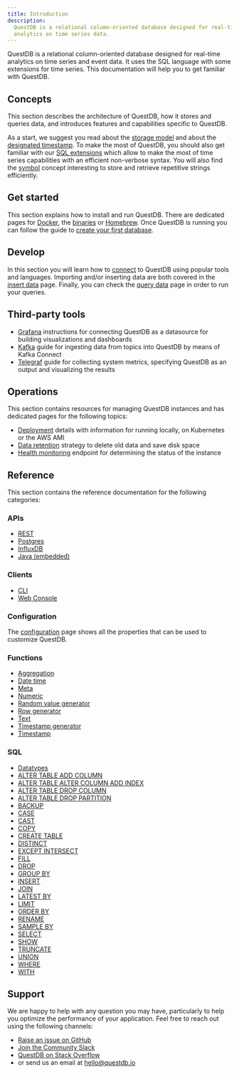 ```yaml
---
title: Introduction
description:
  QuestDB is a relational column-oriented database designed for real-time
  analytics on time series data.
---
```


QuestDB is a relational column-oriented database designed for real-time
analytics on time series and event data. It uses the SQL language with some
extensions for time series. This documentation will help you to get familiar
with QuestDB.

## Concepts

This section describes the architecture of QuestDB, how it stores and queries
data, and introduces features and capabilities specific to QuestDB.

As a start, we suggest you read about the
[storage model](/docs/concept/storage-model/) and about the
[designated timestamp](/docs/concept/designated-timestamp/). To make the most of
QuestDB, you should also get familiar with our
[SQL extensions](/docs/concept/sql-extensions/) which allow to make the most of
time series capabilities with an efficient non-verbose syntax. You will also
find the [symbol](/docs/concept/symbol/) concept interesting to store and
retrieve repetitive strings efficiently.

## Get started

This section explains how to install and run QuestDB. There are dedicated pages
for [Docker](/docs/get-started/docker/), the
[binaries](/docs/get-started/binaries/) or
[Homebrew](/docs/get-started/homebrew/). Once QuestDB is running you can follow
the guide to [create your first database](/docs/get-started/first-database/).

## Develop

In this section you will learn how to [connect](/docs/develop/connect/) to
QuestDB using popular tools and languages. Importing and/or inserting data are
both covered in the [insert data](/docs/develop/insert-data/) page. Finally, you
can check the [query data](/docs/develop/query-data/) page in order to run your
queries.

## Third-party tools

- [Grafana](/docs/third-party-tools/grafana/) instructions for connecting QuestDB as a datasource for building visualizations and dashboards
- [Kafka](/docs/third-party-tools/kafka/) guide for ingesting data from topics into QuestDB by means of Kafka Connect
- [Telegraf](/docs/third-party-tools/telegraf/) guide for collecting system metrics, specifying QuestDB as an output and visualizing the results

## Operations

This section contains resources for managing QuestDB instances and has dedicated
pages for the following topics:

- [Deployment](/docs/operations/deployment/) details with information for
  running locally, on Kubernetes or the AWS AMI
- [Data retention](/docs/operations/data-retention/) strategy to delete old data
  and save disk space
- [Health monitoring](/docs/operations/health-monitoring/) endpoint for
  determining the status of the instance

## Reference

This section contains the reference documentation for the following categories:

### APIs

- [REST](/docs/reference/api/rest/)
- [Postgres](/docs/reference/api/postgres/)
- [InfluxDB](/docs/reference/api/influxdb/)
- [Java (embedded)](/docs/reference/api/java-embedded/)

### Clients

- [CLI](/docs/reference/client/cli/)
- [Web Console](/docs/reference/client/web-console/)

### Configuration

The [configuration](/docs/reference/configuration/) page shows all the
properties that can be used to customize QuestDB.

### Functions

- [Aggregation](/docs/reference/function/aggregation/)
- [Date time](/docs/reference/function/date-time/)
- [Meta](/docs/reference/function/meta/)
- [Numeric](/docs/reference/function/numeric/)
- [Random value generator](/docs/reference/function/random-value-generator/)
- [Row generator](/docs/reference/function/row-generator/)
- [Text](/docs/reference/function/text/)
- [Timestamp generator](/docs/reference/function/timestamp-generator/)
- [Timestamp](/docs/reference/function/timestamp/)

### SQL

- [Datatypes](/docs/reference/sql/datatypes/)
- [ALTER TABLE ADD COLUMN](/docs/reference/sql/alter-table-add-column/)
- [ALTER TABLE ALTER COLUMN ADD INDEX](/docs/reference/sql/alter-table-alter-column-add-index/)
- [ALTER TABLE DROP COLUMN](/docs/reference/sql/alter-table-drop-column/)
- [ALTER TABLE DROP PARTITION](/docs/reference/sql/alter-table-drop-partition/)
- [BACKUP](/docs/reference/sql/backup/)
- [CASE](/docs/reference/sql/case/)
- [CAST](/docs/reference/sql/cast/)
- [COPY](/docs/reference/sql/copy/)
- [CREATE TABLE](/docs/reference/sql/create-table/)
- [DISTINCT](/docs/reference/sql/distinct/)
- [EXCEPT INTERSECT](/docs/reference/sql/except-intersect/)
- [FILL](/docs/reference/sql/fill/)
- [DROP](/docs/reference/sql/drop/)
- [GROUP BY](/docs/reference/sql/group-by/)
- [INSERT](/docs/reference/sql/insert/)
- [JOIN](/docs/reference/sql/join/)
- [LATEST BY](/docs/reference/sql/latest-by/)
- [LIMIT](/docs/reference/sql/limit/)
- [ORDER BY](/docs/reference/sql/order-by/)
- [RENAME](/docs/reference/sql/rename/)
- [SAMPLE BY](/docs/reference/sql/sample-by/)
- [SELECT](/docs/reference/sql/select/)
- [SHOW](/docs/reference/sql/show/)
- [TRUNCATE](/docs/reference/sql/truncate/)
- [UNION](/docs/reference/sql/union/)
- [WHERE](/docs/reference/sql/where/)
- [WITH](/docs/reference/sql/with/)

## Support

We are happy to help with any question you may have, particularly to help you
optimize the performance of your application. Feel free to reach out using the
following channels:

- [Raise an issue on GitHub]({@githubUrl@}/issues)
- [Join the Community Slack]({@slackUrl@})
- [QuestDB on Stack Overflow]({@stackoverflowUrl@})
- or send us an email at [hello@questdb.io](mailto:hello@questdb.io)
